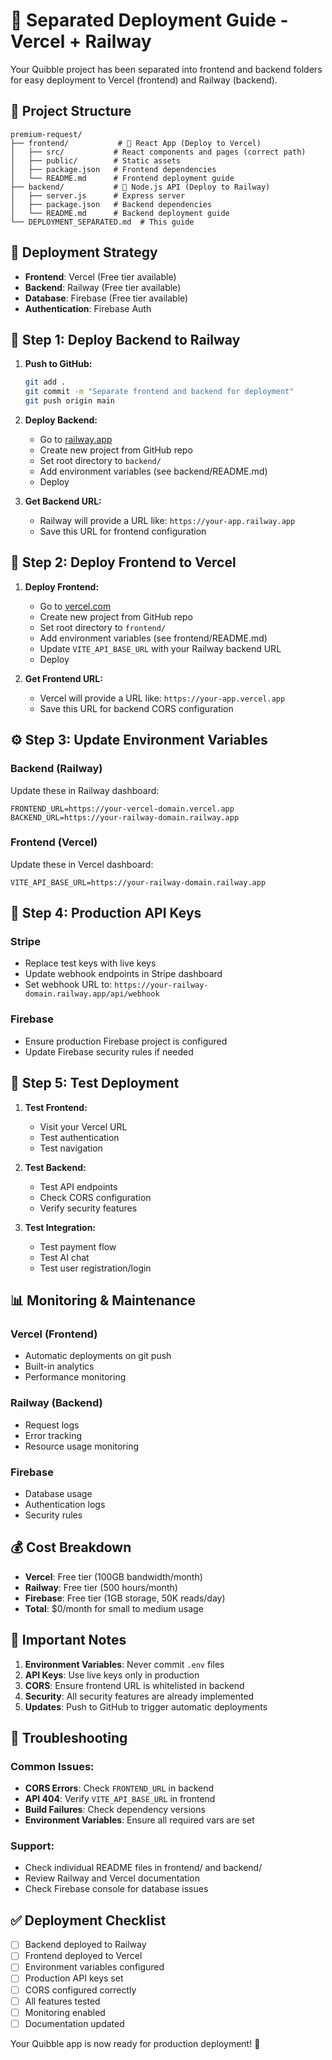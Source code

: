 # 🚀 Separated Deployment Guide - Vercel + Railway

Your Quibble project has been separated into frontend and backend folders for easy deployment to Vercel (frontend) and Railway (backend).

## 📁 Project Structure

```
premium-request/
├── frontend/           # 🎨 React App (Deploy to Vercel)
│   ├── src/           # React components and pages (correct path)
│   ├── public/        # Static assets
│   ├── package.json   # Frontend dependencies
│   └── README.md      # Frontend deployment guide
├── backend/           # 🔧 Node.js API (Deploy to Railway)
│   ├── server.js      # Express server
│   ├── package.json   # Backend dependencies
│   └── README.md      # Backend deployment guide
└── DEPLOYMENT_SEPARATED.md  # This guide
```

## 🎯 Deployment Strategy

- **Frontend**: Vercel (Free tier available)
- **Backend**: Railway (Free tier available)
- **Database**: Firebase (Free tier available)
- **Authentication**: Firebase Auth

## 🚀 Step 1: Deploy Backend to Railway

1. **Push to GitHub:**
   ```bash
   git add .
   git commit -m "Separate frontend and backend for deployment"
   git push origin main
   ```

2. **Deploy Backend:**
   - Go to [railway.app](https://railway.app)
   - Create new project from GitHub repo
   - Set root directory to `backend/`
   - Add environment variables (see backend/README.md)
   - Deploy

3. **Get Backend URL:**
   - Railway will provide a URL like: `https://your-app.railway.app`
   - Save this URL for frontend configuration

## 🎨 Step 2: Deploy Frontend to Vercel

1. **Deploy Frontend:**
   - Go to [vercel.com](https://vercel.com)
   - Create new project from GitHub repo
   - Set root directory to `frontend/`
   - Add environment variables (see frontend/README.md)
   - Update `VITE_API_BASE_URL` with your Railway backend URL
   - Deploy

2. **Get Frontend URL:**
   - Vercel will provide a URL like: `https://your-app.vercel.app`
   - Save this URL for backend CORS configuration

## ⚙️ Step 3: Update Environment Variables

### Backend (Railway)
Update these in Railway dashboard:
```
FRONTEND_URL=https://your-vercel-domain.vercel.app
BACKEND_URL=https://your-railway-domain.railway.app
```

### Frontend (Vercel)
Update these in Vercel dashboard:
```
VITE_API_BASE_URL=https://your-railway-domain.railway.app
```

## 🔑 Step 4: Production API Keys

### Stripe
- Replace test keys with live keys
- Update webhook endpoints in Stripe dashboard
- Set webhook URL to: `https://your-railway-domain.railway.app/api/webhook`

### Firebase
- Ensure production Firebase project is configured
- Update Firebase security rules if needed

## 🔄 Step 5: Test Deployment

1. **Test Frontend:**
   - Visit your Vercel URL
   - Test authentication
   - Test navigation

2. **Test Backend:**
   - Test API endpoints
   - Check CORS configuration
   - Verify security features

3. **Test Integration:**
   - Test payment flow
   - Test AI chat
   - Test user registration/login

## 📊 Monitoring & Maintenance

### Vercel (Frontend)
- Automatic deployments on git push
- Built-in analytics
- Performance monitoring

### Railway (Backend)
- Request logs
- Error tracking
- Resource usage monitoring

### Firebase
- Database usage
- Authentication logs
- Security rules

## 💰 Cost Breakdown

- **Vercel**: Free tier (100GB bandwidth/month)
- **Railway**: Free tier (500 hours/month)
- **Firebase**: Free tier (1GB storage, 50K reads/day)
- **Total**: $0/month for small to medium usage

## 🚨 Important Notes

1. **Environment Variables**: Never commit `.env` files
2. **API Keys**: Use live keys only in production
3. **CORS**: Ensure frontend URL is whitelisted in backend
4. **Security**: All security features are already implemented
5. **Updates**: Push to GitHub to trigger automatic deployments

## 🔧 Troubleshooting

### Common Issues:
- **CORS Errors**: Check `FRONTEND_URL` in backend
- **API 404**: Verify `VITE_API_BASE_URL` in frontend
- **Build Failures**: Check dependency versions
- **Environment Variables**: Ensure all required vars are set

### Support:
- Check individual README files in frontend/ and backend/
- Review Railway and Vercel documentation
- Check Firebase console for database issues

## ✅ Deployment Checklist

- [ ] Backend deployed to Railway
- [ ] Frontend deployed to Vercel
- [ ] Environment variables configured
- [ ] Production API keys set
- [ ] CORS configured correctly
- [ ] All features tested
- [ ] Monitoring enabled
- [ ] Documentation updated

Your Quibble app is now ready for production deployment! 🎉 